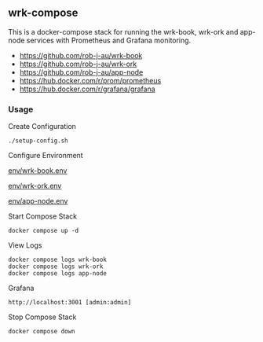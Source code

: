 ## wrk-compose
This is a docker-compose stack for running the wrk-book, wrk-ork and app-node services with Prometheus and Grafana monitoring.

- https://github.com/rob-j-au/wrk-book
- https://github.com/rob-j-au/wrk-ork
- https://github.com/rob-j-au/app-node
- https://hub.docker.com/r/prom/prometheus
- https://hub.docker.com/r/grafana/grafana



### Usage

Create Configuration

```
./setup-config.sh
```

Configure Environment


[env/wrk-book.env](env/wrk-book.env)

[env/wrk-ork.env](env/wrk-ork.env)

[env/app-node.env](env/app-node.env)



Start Compose Stack

```
docker compose up -d
```

View Logs

```
docker compose logs wrk-book
docker compose logs wrk-ork
docker compose logs app-node
```

Grafana
```
http://localhost:3001 [admin:admin]
```

Stop Compose Stack

```
docker compose down
```

